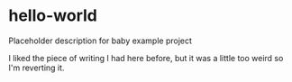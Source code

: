 # hello-world
Placeholder description for baby example project

I liked the piece of writing I had here before, but it was a little too weird so I'm reverting it.
